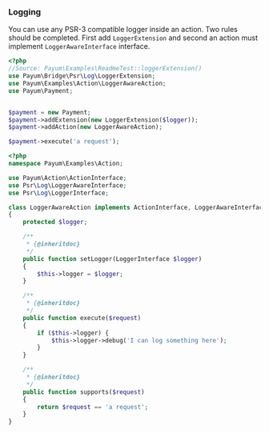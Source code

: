 ### Logging

You can use any PSR-3 compatible logger inside an action.
Two rules should be completed. First add `LoggerExtension` and second an action must implement `LoggerAwareInterface` interface.

```php
<?php
//Source: Payum\Examples\ReadmeTest::loggerExtension()
use Payum\Bridge\Psr\Log\LoggerExtension;
use Payum\Examples\Action\LoggerAwareAction;
use Payum\Payment;


$payment = new Payment;
$payment->addExtension(new LoggerExtension($logger));
$payment->addAction(new LoggerAwareAction);

$payment->execute('a request');
```

```php
<?php
namespace Payum\Examples\Action;

use Payum\Action\ActionInterface;
use Psr\Log\LoggerAwareInterface;
use Psr\Log\LoggerInterface;

class LoggerAwareAction implements ActionInterface, LoggerAwareInterface
{
    protected $logger;

    /**
     * {@inheritdoc}
     */
    public function setLogger(LoggerInterface $logger)
    {
        $this->logger = $logger;
    }

    /**
     * {@inheritdoc}
     */
    public function execute($request)
    {
        if ($this->logger) {
            $this->logger->debug('I can log something here');
        }
    }

    /**
     * {@inheritdoc}
     */
    public function supports($request)
    {
        return $request == 'a request';
    }
}
```